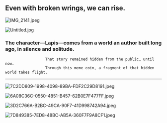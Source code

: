 <head>
  <link rel="stylesheet" href="style.css">
</head>

## Even with broken wrings, we can rise.

![IMG_2141.jpeg](Untitled%2020ac08c7abfe80179d9ccbd31854aab2/IMG_2141.jpeg)

![Untitled.jpg](Untitled%2020ac08c7abfe80179d9ccbd31854aab2/2c488f3d-bfe4-43ff-95b1-3b19b9e9018b.png)

### The character—Lapis—comes from a world an author built long ago, in silence and solitude.
                      That story remained hidden from the public… until now.
                      Through this meme coin, a fragment of that hidden world takes flight.

---

![7C2DD809-1998-4098-89BA-FDF2C29D8191.jpeg](Untitled%2020ac08c7abfe80179d9ccbd31854aab2/7C2DD809-1998-4098-89BA-FDF2C29D8191.jpeg)

![6A08C36C-0550-4851-B457-62B0E7F477FF.jpeg](Untitled%2020ac08c7abfe80179d9ccbd31854aab2/a69a3410-2fa3-42f1-bfab-5fdd9a7bcaad.png)

![3D2C766A-B2BC-49CA-90F7-41D998742A94.jpeg](Untitled%2020ac08c7abfe80179d9ccbd31854aab2/3D2C766A-B2BC-49CA-90F7-41D998742A94.jpeg)

![7D849385-7ED8-48BC-AB5A-360F7F9A8CF1.jpeg](Untitled%2020ac08c7abfe80179d9ccbd31854aab2/7D849385-7ED8-48BC-AB5A-360F7F9A8CF1.jpeg)

##
